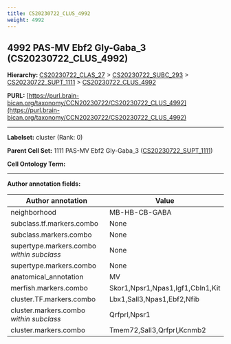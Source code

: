 ```yaml
---
title: CS20230722_CLUS_4992
weight: 4992
---
```

## 4992 PAS-MV Ebf2 Gly-Gaba_3 (CS20230722_CLUS_4992)
<b>Hierarchy: </b>
[CS20230722_CLAS_27](../CS20230722_CLAS_27) >
[CS20230722_SUBC_293](../CS20230722_SUBC_293) >
[CS20230722_SUPT_1111](../CS20230722_SUPT_1111) >
[CS20230722_CLUS_4992](../CS20230722_CLUS_4992)

**PURL:** [https://purl.brain-bican.org/taxonomy/CCN20230722/CS20230722_CLUS_4992](https://purl.brain-bican.org/taxonomy/CCN20230722/CS20230722_CLUS_4992)

---


**Labelset:** cluster (Rank: 0)

**Parent Cell Set:** 1111 PAS-MV Ebf2 Gly-Gaba_3 ([CS20230722_SUPT_1111](../CS20230722_SUPT_1111))



**Cell Ontology Term:** 

[MARKER GENES.]: #


---

[TRANSFERRED ANNOTATIONS.]: #


[AUTHOR ANNOTATION FIELDS.]: #


**Author annotation fields:**

| Author annotation | Value |
|-------------------|-------|
|neighborhood|MB-HB-CB-GABA|
|subclass.tf.markers.combo|None|
|subclass.markers.combo|None|
|supertype.markers.combo _within subclass_|None|
|supertype.markers.combo|None|
|anatomical_annotation|MV|
|merfish.markers.combo|Skor1,Npsr1,Npas1,Igf1,Cbln1,Kit|
|cluster.TF.markers.combo|Lbx1,Sall3,Npas1,Ebf2,Nfib|
|cluster.markers.combo _within subclass_|Qrfprl,Npsr1|
|cluster.markers.combo|Tmem72,Sall3,Qrfprl,Kcnmb2|

